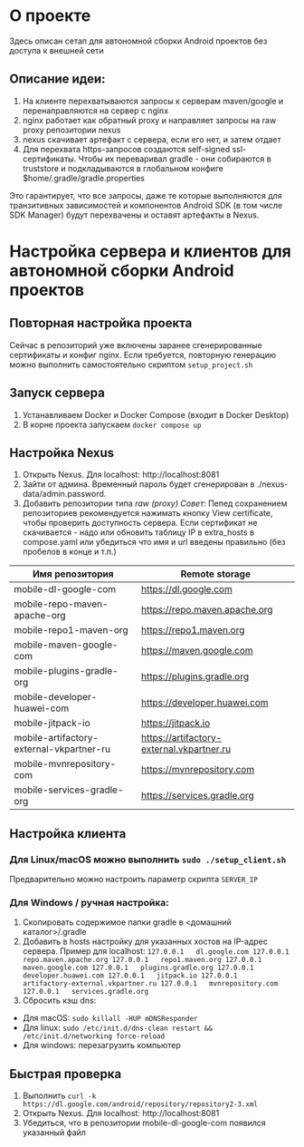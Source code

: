# О проекте
Здесь описан сетап для автономной сборки Android проектов без доступа к внешней сети

## Описание идеи:
1. На клиенте перехватываются запросы к серверам maven/google и перенаправляются на сервер с nginx
2. nginx работает как обратный proxy и направляет запросы на raw proxy репозитории nexus
3. nexus скачивает артефакт с сервера, если его нет, и затем отдает
4. Для перехвата https-запросов создаются self-signed ssl-сертификаты. Чтобы их переваривал gradle - они собираются в truststore и подкладываются в глобальном конфиге $home/.gradle/gradle.properties

Это гарантирует, что все запросы, даже те которые выполняются для транзитивных зависимостей и компонентов Android SDK (в том числе SDK Manager) будут перехвачены и оставят артефакты в Nexus.

# Настройка сервера и клиентов для автономной сборки Android проектов

## Повторная настройка проекта
Сейчас в репозиторий уже включены заранее сгенерированные сертификаты и конфиг nginx.
Если требуется, повторную генерацию можно выполнить самостоятельно скриптом `setup_project.sh`

## Запуск сервера
1. Устанавливаем Docker и Docker Compose (входит в Docker Desktop)
2. В корне проекта запускаем `docker compose up`

## Настройка Nexus
1. Открыть Nexus. Для localhost: http://localhost:8081
2. Зайти от админа. Временный пароль будет сгенерирован в ./nexus-data/admin.password.
3. Добавить репозитории типа *raw (proxy)*
*Совет:* Пепед сохранением репозиториев рекомендуется нажимать кнопку View certificate, чтобы проверить доступность сервера. Если сертификат не скачивается - надо или обновить таблицу IP в extra_hosts в compose.yaml или убедиться что имя и url введены правильно (без пробелов в конце и т.п.)

|Имя репозитория                         | Remote storage                           |
|----------------------------------------|------------------------------------------|
|mobile-dl-google-com                    | https://dl.google.com                    |
|mobile-repo-maven-apache-org            | https://repo.maven.apache.org            |
|mobile-repo1-maven-org                  | https://repo1.maven.org                  |
|mobile-maven-google-com                 | https://maven.google.com                 |
|mobile-plugins-gradle-org               | https://plugins.gradle.org               |
|mobile-developer-huawei-com             | https://developer.huawei.com             |
|mobile-jitpack-io                       | https://jitpack.io                       |
|mobile-artifactory-external-vkpartner-ru| https://artifactory-external.vkpartner.ru|
|mobile-mvnrepository-com                | https://mvnrepository.com                |
|mobile-services-gradle-org              | https://services.gradle.org              |

## Настройка клиента
### Для Linux/macOS можно выполнить `sudo ./setup_client.sh`
Предварительно можно настроить параметр скрипта `SERVER_IP`

### Для Windows / ручная настройка:
1. Скопировать содержимое папки gradle в <домашний каталог>/.gradle
2. Добавить в hosts настройку для указанных хостов на IP-адрес сервера.
Пример для localhost:
`
127.0.0.1   dl.google.com
127.0.0.1   repo.maven.apache.org
127.0.0.1   repo1.maven.org
127.0.0.1   maven.google.com
127.0.0.1   plugins.gradle.org
127.0.0.1   developer.huawei.com
127.0.0.1   jitpack.io
127.0.0.1   artifactory-external.vkpartner.ru
127.0.0.1   mvnrepository.com
127.0.0.1   services.gradle.org
`
3. Сбросить кэш dns:
- Для macOS: `sudo killall -HUP mDNSResponder`
- Для linux: `sudo /etc/init.d/dns-clean restart && /etc/init.d/networking force-reload`
- Для windows: перезагрузить компьютер

## Быстрая проверка
1. Выполнить `curl -k https://dl.google.com/android/repository/repository2-3.xml`
2. Открыть Nexus. Для localhost: http://localhost:8081
3. Убедиться, что в репозитории mobile-dl-google-com появился указанный файл
